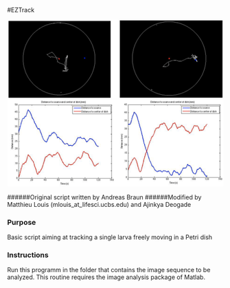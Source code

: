 #EZTrack

![tracks](tracks.png)
![distance to source](dist_to_source.png)

######Original script written by Andreas Braun 
######Modified by Matthieu Louis (mlouis_at_lifesci.ucbs.edu) and Ajinkya Deogade

### Purpose
Basic script aiming at tracking a single larva freely moving in a Petri dish

### Instructions
Run this programm in the folder that contains the image sequence to be analyzed. This routine requires the image analysis package of Matlab.
